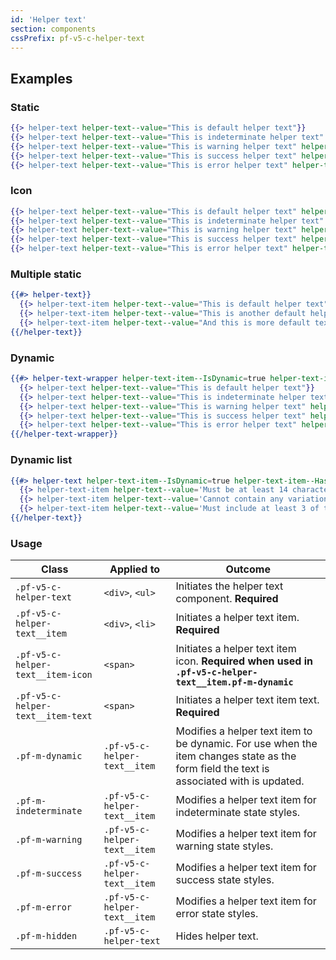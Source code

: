 ```yaml
---
id: 'Helper text'
section: components
cssPrefix: pf-v5-c-helper-text
---
```


## Examples
### Static
```hbs
{{> helper-text helper-text--value="This is default helper text"}}
{{> helper-text helper-text--value="This is indeterminate helper text" helper-text-item--IsIndeterminate=true}}
{{> helper-text helper-text--value="This is warning helper text" helper-text-item--IsWarning=true}}
{{> helper-text helper-text--value="This is success helper text" helper-text-item--IsSuccess=true}}
{{> helper-text helper-text--value="This is error helper text" helper-text-item--IsError=true}}
```

### Icon
```hbs
{{> helper-text helper-text--value="This is default helper text" helper-text-item--HasIcon=true}}
{{> helper-text helper-text--value="This is indeterminate helper text" helper-text-item--IsIndeterminate=true helper-text-item--HasIcon=true}}
{{> helper-text helper-text--value="This is warning helper text" helper-text-item--IsWarning=true helper-text-item--HasIcon=true}}
{{> helper-text helper-text--value="This is success helper text" helper-text-item--IsSuccess=true helper-text-item--HasIcon=true}}
{{> helper-text helper-text--value="This is error helper text" helper-text-item--IsError=true helper-text-item--HasIcon=true}}
```

### Multiple static
```hbs
{{#> helper-text}}
  {{> helper-text-item helper-text--value="This is default helper text"}}
  {{> helper-text-item helper-text--value="This is another default helper text in the same block"}}
  {{> helper-text-item helper-text--value="And this is more default text in the same block"}}
{{/helper-text}}
```

### Dynamic
```hbs
{{#> helper-text-wrapper helper-text-item--IsDynamic=true helper-text-item--HasIcon=true}}
  {{> helper-text helper-text--value="This is default helper text"}}
  {{> helper-text helper-text--value="This is indeterminate helper text" helper-text-item--IsIndeterminate=true}}
  {{> helper-text helper-text--value="This is warning helper text" helper-text-item--IsWarning=true}}
  {{> helper-text helper-text--value="This is success helper text" helper-text-item--IsSuccess=true}}
  {{> helper-text helper-text--value="This is error helper text" helper-text-item--IsError=true}}
{{/helper-text-wrapper}}
```

### Dynamic list
```hbs
{{#> helper-text helper-text-item--IsDynamic=true helper-text-item--HasIcon=true}}
  {{> helper-text-item helper-text--value='Must be at least 14 characters' helper-text-item--IsSuccess=true}}
  {{> helper-text-item helper-text--value='Cannot contain any variation of the word "redhat"' helper-text-item--IsError=true}}
  {{> helper-text-item helper-text--value='Must include at least 3 of the following: lowercase letter, uppercase letters, numbers, symbols' helper-text-item--IsSuccess=true}}
{{/helper-text}}
```

### Usage
| Class | Applied to | Outcome |
| -- | -- | -- |
| `.pf-v5-c-helper-text` | `<div>`, `<ul>` |  Initiates the helper text component. **Required** |
| `.pf-v5-c-helper-text__item` | `<div>`, `<li>` |  Initiates a helper text item. **Required** |
| `.pf-v5-c-helper-text__item-icon` | `<span>` |  Initiates a helper text item icon. **Required when used in `.pf-v5-c-helper-text__item.pf-m-dynamic`** |
| `.pf-v5-c-helper-text__item-text` | `<span>` |  Initiates a helper text item text. **Required** |
| `.pf-m-dynamic` | `.pf-v5-c-helper-text__item` |  Modifies a helper text item to be dynamic. For use when the item changes state as the form field the text is associated with is updated. |
| `.pf-m-indeterminate` | `.pf-v5-c-helper-text__item` |  Modifies a helper text item for indeterminate state styles. |
| `.pf-m-warning` | `.pf-v5-c-helper-text__item` |  Modifies a helper text item for warning state styles. |
| `.pf-m-success` | `.pf-v5-c-helper-text__item` |  Modifies a helper text item for success state styles. |
| `.pf-m-error` | `.pf-v5-c-helper-text__item` |  Modifies a helper text item for error state styles. |
| `.pf-m-hidden` | `.pf-v5-c-helper-text` | Hides helper text. |
